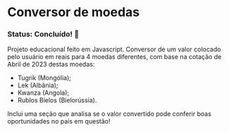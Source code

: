 # Conversor de moedas

### Status: Concluído! 🏴

Projeto educacional feito em Javascript. Conversor de um valor colocado pelo usuário em reais para 4 moedas diferentes, com base na cotação de Abril de 2023 destas moedas:

+ Tugrik (Mongólia);
+ Lek (Albânia);
+ Kwanza (Angola);
+ Rublos Bielos (Bielorússia).

Inclui uma seção que analisa se o valor convertido pode conferir boas oportunidades no país em questão!

